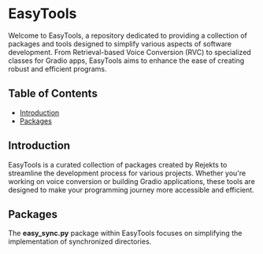 # EasyTools

Welcome to EasyTools, a repository dedicated to providing a collection of packages and tools designed to simplify various aspects of software development. From Retrieval-based Voice Conversion (RVC) to specialized classes for Gradio apps, EasyTools aims to enhance the ease of creating robust and efficient programs.

## Table of Contents
- [Introduction](#introduction)
- [Packages](#packages)

## Introduction

EasyTools is a curated collection of packages created by Rejekts to streamline the development process for various projects. Whether you're working on voice conversion or building Gradio applications, these tools are designed to make your programming journey more accessible and efficient.

## Packages

The **easy_sync.py** package within EasyTools focuses on simplifying the implementation of synchronized directories.
